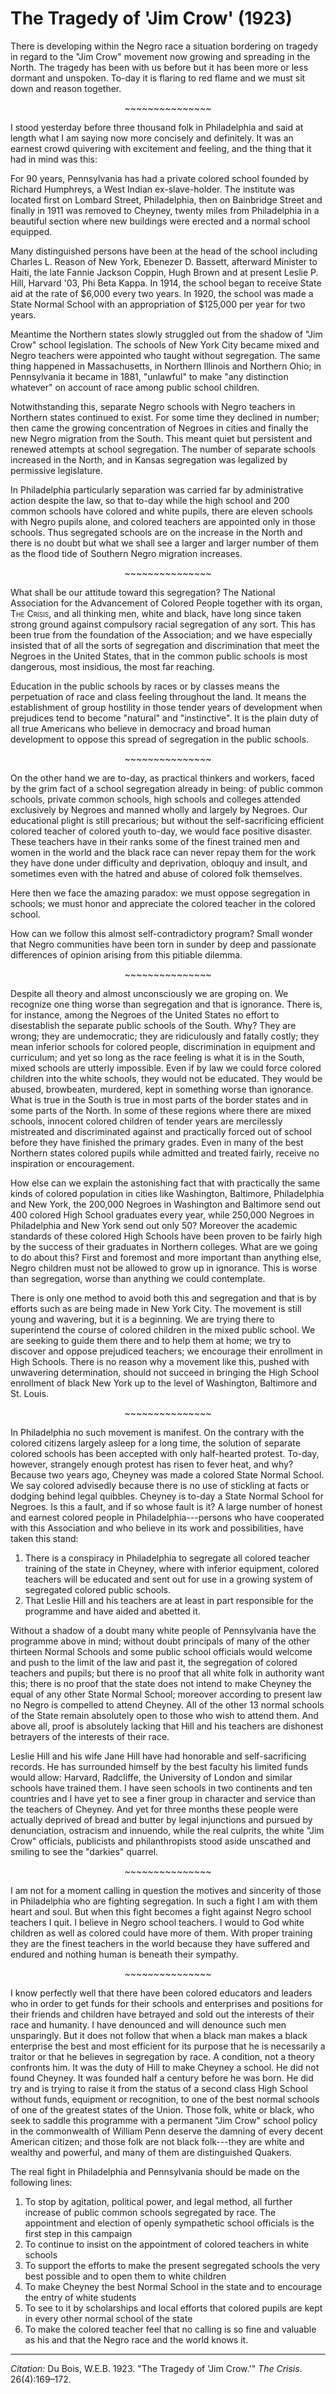 <!--
title:   The Tragedy of 'Jim Crow'
author:  Du Bois, W.E.B.
journal: The Crisis
year:    1923
volume:  26
issue:   4
pages:   169-172
-->
# The Tragedy of 'Jim Crow' (1923)

There is developing within the Negro race a situation bordering on tragedy in regard to the "Jim Crow" movement now growing and spreading in the North. The tragedy has been with us before but it has been more or less dormant and unspoken. To-day it is flaring to red flame and we must sit down and reason together.

<p style="text-align:center"> ~~~~~~~~~~~~~~~ </p>

I stood yesterday before three thousand folk in Philadelphia and said at length what I am saying now more concisely and definitely. It was an earnest crowd quivering with excitement and feeling, and the thing that it had in mind was this:

For 90 years, Pennsylvania has had a private colored school founded by Richard Humphreys, a West Indian ex-slave-holder. The institute was located first on Lombard Street, Philadelphia, then on Bainbridge Street and finally in 1911 was removed to Cheyney, twenty miles from Philadelphia in a beautiful section where new buildings were erected and a normal school equipped.

Many distinguished persons have been at the head of the school including Charles L. Reason of New York, Ebenezer D. Bassett, afterward Minister to Haiti, the late Fannie Jackson Coppin, Hugh Brown and at present Leslie P. Hill, Harvard '03, Phi Beta Kappa. In 1914, the school began to receive State aid at the rate of $6,000 every two years. In 1920, the school was made a State Normal School with an appropriation of $125,000 per year for two years.

Meantime the Northern states slowly struggled out from the shadow of "Jim Crow" school legislation. The schools of New York City became mixed and Negro teachers were appointed who taught without segregation. The same thing happened in Massachusetts, in Northern Illinois and Northern Ohio; in Pennsylvania it became in 1881, "unlawful" to make "any distinction whatever" on account of race among public school children.

Notwithstanding this, separate Negro schools with Negro teachers in Northern states continued to exist. For some time they declined in number; then came the growing concentration of Negroes in cities and finally the new Negro migration from the South. This meant quiet but persistent and renewed attempts at school segregation. The number of separate schools increased in the North, and in Kansas segregation was legalized by permissive legislature.

In Philadelphia particularly separation was carried far by administrative action despite the law, so that to-day while the high school and 200 common schools have colored and white pupils, there are eleven schools with Negro pupils alone, and colored teachers are appointed only in those schools. Thus segregated schools are on the increase in the North and there is no doubt but what we shall see a larger and larger number of them as the flood tide of Southern Negro migration increases.
<p style="text-align:center"> ~~~~~~~~~~~~~~~ </p>

What shall be our attitude toward this segregation? The National Association for the Advancement of Colored People together with its organ, <span style="font-variant:small-caps;">The Crisis</span>, and all thinking men, white and black, have long since taken strong ground against compulsory racial segregation of any sort. This has been true from the foundation of the Association; and we have especially insisted that of all the sorts of segregation and discrimination that meet the Negroes in the United States, that in the common public schools is most dangerous, most insidious, the most far reaching.

Education in the public schools by races or by classes means the perpetuation of race and class feeling throughout the land. It means the establishment of group hostility in those tender years of development when prejudices tend to become "natural" and "instinctive". It is the plain duty of all true Americans who believe in democracy and broad human development to oppose this spread of segregation in the public schools.

<p style="text-align:center"> ~~~~~~~~~~~~~~~ </p>

On the other hand we are to-day, as practical thinkers and workers, faced by the grim fact of a school segregation already in being: of public common schools, private common schools, high schools and colleges attended exclusively by Negroes and manned wholly and largely by Negroes. Our educational plight is still precarious; but without the self-sacrificing efficient colored teacher of colored youth to-day, we would face positive disaster. These teachers have in their ranks some of the finest trained men and women in the world and the black race can never repay them for the work they have done under difficulty and deprivation, obloquy and insult, and sometimes even with the hatred and abuse of colored folk themselves.

Here then we face the amazing paradox: we must oppose segregation in schools; we must honor and appreciate the colored teacher in the colored school.

How can we follow this almost self-contradictory program? Small wonder that Negro communities have been torn in sunder by deep and passionate differences of opinion arising from this pitiable dilemma.

<p style="text-align:center"> ~~~~~~~~~~~~~~~ </p>

Despite all theory and almost unconsciously we are groping on. We recognize one thing worse than segregation and that is ignorance. There is, for instance, among the Negroes of the United States no effort to disestablish the separate public schools of the South. Why? They are wrong; they are undemocratic; they are ridiculously and fatally costly; they mean inferior schools for colored people, discrimination in equipment and curriculum; and yet so long as the race feeling is what it is in the South, mixed schools are utterly impossible. Even if by law we could force colored children into the white schools, they would not be educated. They would be abused, browbeaten, murdered, kept in something worse than ignorance. What is true in the South is true in most parts of the border states and in some parts of the North. In some of these regions where there are mixed schools, innocent colored children of tender years are mercilessly mistreated and discriminated against and practically forced out of school before they have finished the primary grades. Even in many of the best Northern states colored pupils while admitted and treated fairly, receive no inspiration or encouragement.

How else can we explain the astonishing fact that with practically the same kinds of colored population in cities like Washington, Baltimore, Philadelphia and New York, the 200,000 Negroes in Washington and Baltimore send out 400 colored High School graduates every year, while 250,000 Negroes in Philadelphia and New York send out only 50? Moreover the academic standards of these colored High Schools have been proven to be fairly high by the success of their graduates in Northern colleges. What are we going to do about this? First and foremost and more important than anything else, Negro children must not be allowed to grow up in ignorance. This is worse than segregation, worse than anything we could contemplate.

There is only one method to avoid both this and segregation and that is by efforts such as are being made in New York City. The movement is still young and wavering, but it is a beginning. We are trying there to superintend the course of colored children in the mixed public school. We are seeking to guide them there and to help them at home; we try to discover and oppose prejudiced teachers; we encourage their enrollment in High Schools. There is no reason why a movement like this, pushed with unwavering determination, should not succeed in bringing the High School enrollment of black New York up to the level of Washington, Baltimore and St. Louis.

<p style="text-align:center"> ~~~~~~~~~~~~~~~ </p>

In Philadelphia no such movement is manifest. On the contrary with the colored citizens largely asleep for a long time, the solution of separate colored schools has been accepted with only half-hearted protest. To-day, however, strangely enough protest has risen to fever heat, and why? Because two years ago, Cheyney was made a colored State Normal School. We say colored advisedly because there is no use of stickling at facts or dodging behind legal quibbles. Cheyney is to-day a State Normal School for Negroes. Is this a fault, and if so whose fault is it? A large number of honest and earnest colored people in Philadelphia---persons who have cooperated with this Association and who believe in its work and possibilities, have taken this stand:

1. There is a conspiracy in Philadelphia to segregate all colored teacher training of the state in Cheyney, where with inferior equipment, colored teachers will be educated and sent out for use in a growing system of segregated colored public schools.
2. That Leslie Hill and his teachers are at least in part responsible for the programme and have aided and abetted it.

Without a shadow of a doubt many white people of Pennsylvania have the programme above in mind; without doubt principals of many of the other thirteen Normal Schools and some public school officials would welcome and push to the limit of the law and past it, the segregation of colored teachers and pupils; but there is no proof that all white folk in authority want this; there is no proof that the state does not intend to make Cheyney the equal of any other State Normal School; moreover according to present law no Negro is compelled to attend Cheyney. All of the other 13 normal schools of the State remain absolutely open to those who wish to attend them. And above all, proof is absolutely lacking that Hill and his teachers are dishonest betrayers of the interests of their race.

Leslie Hill and his wife Jane Hill have had honorable and self-sacrificing records. He has surrounded himself by the best faculty his limited funds would allow: Harvard, Radcliffe, the University of London and similar schools have trained them. I have seen schools in two continents and ten countries and I have yet to see a finer group in character and service than the teachers of Cheyney. And yet for three months these people were actually deprived of bread and butter by legal injunctions and pursued by denunciation, ostracism and innuendo, while the real culprits, the white "Jim Crow" officials, publicists and philanthropists stood aside unscathed and smiling to see the "darkies" quarrel.

<p style="text-align:center"> ~~~~~~~~~~~~~~~ </p>

I am not for a moment calling in question the motives and sincerity of those in Philadelphia who are fighting segregation. In such a fight I am with them heart and soul. But when this fight becomes a fight against Negro school teachers I quit. I believe in Negro school teachers. I would to God white children as well as colored could have more of them. With proper training they are the finest teachers in the world because they have suffered and endured and nothing human is beneath their sympathy.

<p style="text-align:center"> ~~~~~~~~~~~~~~~ </p>

I know perfectly well that there have been colored educators and leaders who in order to get funds for their schools and enterprises and positions for their friends and children have betrayed and sold out the interests of their race and humanity. I have denounced and will denounce such men unsparingly. But it does not follow that when a black man makes a black enterprise the best and most efficient for its purpose that he is necessarily a traitor or that he believes in segregation by race. A condition, not a theory confronts him. It was the duty of Hill to make Cheyney a school. He did not found Cheyney. It was founded half a century before he was born. He did try and is trying to raise it from the status of a second class High School without funds, equipment or recognition, to one of the best normal schools of one of the greatest states  of the Union. Those folk, white or black, who seek to saddle this programme with a permanent "Jim Crow" school policy in the commonwealth of William Penn deserve the damning of every decent American citizen; and those folk are not black folk---they are white and wealthy and powerful, and many of them are distinguished Quakers.

The real fight in Philadelphia and Pennsylvania should be made on the following lines:

1. To stop by agitation, political power, and legal method, all further increase of public common schools segregated by race. The appointment and election of openly sympathetic school officials is the first step in this campaign
2. To continue to insist on the appointment of colored teachers in white schools
3. To support the efforts to make the present segregated schools the very best possible and to open them to white children
4. To make Cheyney the best Normal School in the state and to encourage the entry of white students
5. To see to it by scholarships and local efforts that colored pupils are kept in every other normal school of the state
6. To make the colored teacher feel that no calling is so fine and valuable as his and that the Negro race and the world knows it.

______________
*Citation:* Du Bois, W.E.B. 1923. "The Tragedy of 'Jim Crow.'" *The Crisis*. 26(4):169&ndash;172.